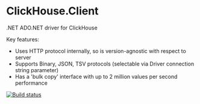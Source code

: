 # ClickHouse.Client

.NET ADO.NET driver for ClickHouse

Key features:

* Uses HTTP protocol internally, so is version-agnostic with respect to server
* Supports Binary, JSON, TSV protocols (selectable via Driver connection string parameter)
* Has a 'bulk copy' interface with up to 2 million values per second performance

[![Build status](https://ci.appveyor.com/api/projects/status/2tex8lslgd93ha9l/branch/master?svg=true)](https://ci.appveyor.com/project/DarkWanderer/clickhouse-client/branch/master)

